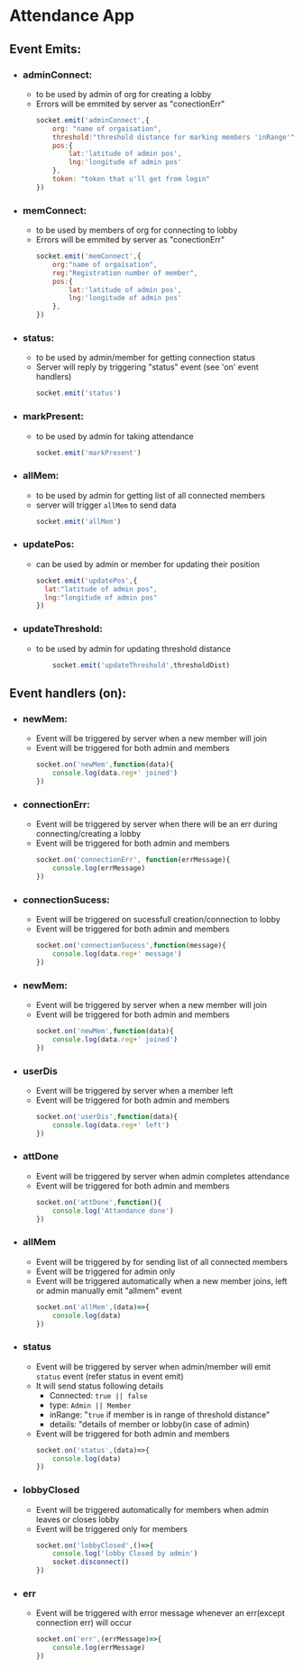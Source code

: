 # Attendance App

## Event Emits:
* ### adminConnect:
  * to be used by admin of org for creating a lobby
  * Errors will be emmited by server as "conectionErr"
    ``` javascript
    socket.emit('adminConnect',{
        org: "name of orgaisation",
        threshold:"threshold distance for marking members 'inRange'" ,
        pos:{
            lat:'latitude of admin pos',
            lng:'longitude of admin pos'
        },
        token: "token that u'll get from login"
    })
    ```
    
* ### memConnect:
  * to be used by members of org for connecting to lobby
  * Errors will be emmited by server as "conectionErr"
    ``` javascript
    socket.emit('memConnect',{
        org:"name of orgaisation",
        reg:"Registration number of member",
        pos:{
            lat:'latitude of admin pos',
            lng:'longitude of admin pos'
        },
    })
    ```
* ### status:
  * to be used by admin/member for getting connection status
  * Server will reply by triggering "status" event (see 'on' event handlers)
      ``` javascript
      socket.emit('status')
      ```
    
* ### markPresent:
  * to be used by admin for taking attendance
      ``` javascript
      socket.emit('markPresent')
      ```
  
* ### allMem:
  * to be used by admin for getting list of all connected members
  * server will trigger `allMem` to send data
    ``` javascript
    socket.emit('allMem')
    ```
 
* ### updatePos:
  * can be used by admin or member for updating their position
    ``` javascript
    socket.emit('updatePos',{
      lat:"latitude of admin pos",
      lng:"longitude of admin pos"
    })
    ```
 
 
* ### updateThreshold:
  * to be used by admin for updating threshold distance
    ``` javascript
        socket.emit('updateThreshold',thresholdDist)
    ```
    
## Event handlers (on):

* ### newMem:
  * Event will be triggered by server when a new member will join
  * Event will be triggered for both admin and members
    ``` javascript
    socket.on('newMem',function(data){
        console.log(data.reg+' joined')
    })
    ```
    
* ### connectionErr:
  * Event will be triggered by server when there will be an err during connecting/creating a lobby
  * Event will be triggered for both admin and members
    ``` javascript
    socket.on('connectionErr', function(errMessage){
        console.log(errMessage)
    })
    ```

* ### connectionSucess:
  * Event will be triggered on sucessfull creation/connection to lobby
  * Event will be triggered for both admin and members
    ``` javascript
    socket.on('connectionSucess',function(message){
        console.log(data.reg+' message')
    })
    ```
    
* ### newMem:
  * Event will be triggered by server when a new member will join
  * Event will be triggered for both admin and members
    ``` javascript
    socket.on('newMem',function(data){
        console.log(data.reg+' joined')
    })
    ```
    
* ### userDis
  * Event will be triggered by server when a member left
  * Event will be triggered for both admin and members
    ``` javascript
    socket.on('userDis',function(data){
        console.log(data.reg+' left')
    })
    ```

* ### attDone
  * Event will be triggered by server when admin completes attendance
  * Event will be triggered for both admin and members
    ``` javascript
    socket.on('attDone',function(){
        console.log('Attandance done')
    })
    ```
    
* ### allMem
  * Event will be triggered by for sending list of all connected members
  * Event will be triggered for admin only
  * Event will be triggered automatically when a new member joins, left or admin manually emit "allmem" event
    ``` javascript
    socket.on('allMem',(data)=>{
        console.log(data)
    })
    ```

* ### status
  * Event will be triggered by server when admin/member will emit `status` event (refer status in event emit)
  * It will send status following details
    * Connected: `true || false`
    * type: `Admin || Member`
    * inRange: "`true` if member is in range of threshold distance"
    * details: "details of member or lobby(in case of admin)
  * Event will be triggered for both admin and members
    ``` javascript
    socket.on('status',(data)=>{
        console.log(data)
    })
    ```

* ### lobbyClosed
  * Event will be triggered automatically for members when admin leaves or closes lobby
  * Event will be triggered only for members
    ``` javascript
    socket.on('lobbyClosed',()=>{
        console.log('lobby Closed by admin')
        socket.disconnect()
    })
    ```
    
* ### err
    * Event will be triggered with error message whenever an err(except connection err) will occur   
        ``` javascript
        socket.on('err',(errMessage)=>{
            console.log(errMessage)
        })
        ```



